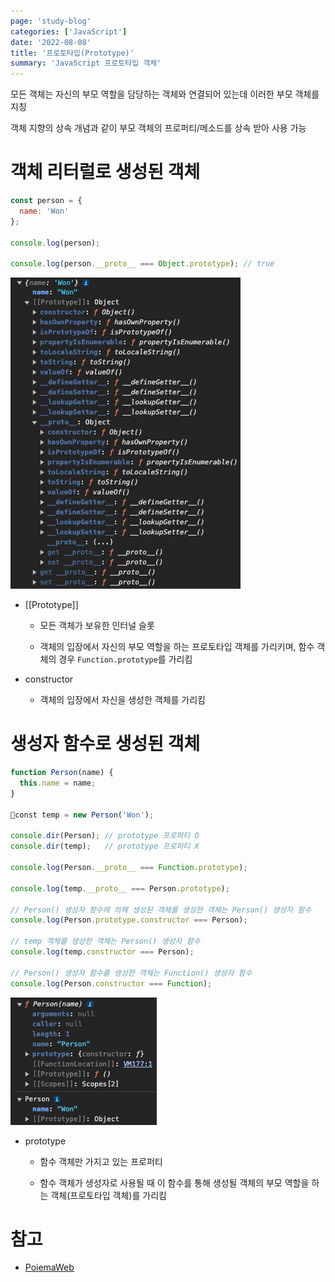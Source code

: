 ```yaml
---
page: 'study-blog'
categories: ['JavaScript']
date: '2022-08-08'
title: '프로토타입(Prototype)'
summary: 'JavaScript 프로토타입 객체'
---
```


모든 객체는 자신의 부모 역할을 담당하는 객체와 연결되어 있는데 이러한 부모 객체를 지칭

객체 지향의 상속 개념과 같이 부모 객체의 프로퍼티/메소드를 상속 받아 사용 가능

# 객체 리터럴로 생성된 객체

```js
const person = {
  name: 'Won'
};

console.log(person);

console.log(person.__proto__ === Object.prototype); // true
```

<img title="" src="./img/prototype_console.png" alt="post" data-align="inline">

- [[Prototype]]
  
  - 모든 객체가 보유한 인터널 슬롯
  
  - 객체의 입장에서 자신의 부모 역할을 하는 프로토타입 객체를 가리키며, 함수 객체의 경우 `Function.prototype`를 가리킴

- constructor
  
  - 객체의 입장에서 자신을 생성한 객체를 가리킴

# 생성자 함수로 생성된 객체

```js
function Person(name) {
  this.name = name;
}

const temp = new Person('Won');

console.dir(Person); // prototype 프로퍼티 O
console.dir(temp);   // prototype 프로퍼티 X

console.log(Person.__proto__ === Function.prototype);

console.log(temp.__proto__ === Person.prototype);

// Person() 생성자 함수에 의해 생성된 객체를 생성한 객체는 Person() 생성자 함수
console.log(Person.prototype.constructor === Person);

// temp 객체를 생성한 객체는 Person() 생성자 함수
console.log(temp.constructor === Person);

// Person() 생성자 함수를 생성한 객체는 Function() 생성자 함수
console.log(Person.constructor === Function);
```

![post](./img/function_prototype_console.png)

- prototype
  
  - 함수 객체만 가지고 있는 프로퍼티
  
  - 함수 객체가 생성자로 사용될 때 이 함수를 통해 생성될 객체의 부모 역할을 하는 객체(프로토타입 객체)를 가리킴

# 참고

- [PoiemaWeb](https://poiemaweb.com/js-prototype#42-%EC%83%9D%EC%84%B1%EC%9E%90-%ED%95%A8%EC%88%98%EB%A1%9C-%EC%83%9D%EC%84%B1%EB%90%9C-%EA%B0%9D%EC%B2%B4%EC%9D%98-%ED%94%84%EB%A1%9C%ED%86%A0%ED%83%80%EC%9E%85-%EC%B2%B4%EC%9D%B8)

